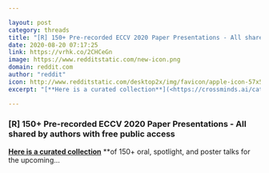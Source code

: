 ```yaml
---

layout: post
category: threads
title: "[R] 150+ Pre-recorded ECCV 2020 Paper Presentations - All shared by authors with free public access"
date: 2020-08-20 07:17:25
link: https://vrhk.co/2CHCeGn
image: https://www.redditstatic.com/new-icon.png
domain: reddit.com
author: "reddit"
icon: http://www.redditstatic.com/desktop2x/img/favicon/apple-icon-57x57.png
excerpt: "[**Here is a curated collection**](<https://crossminds.ai/category/eccv%202020/>) **of 150+ oral, spotlight, and poster talks for the upcoming..."

---
```


### [R] 150+ Pre-recorded ECCV 2020 Paper Presentations - All shared by authors with free public access

[**Here is a curated collection**](<https://crossminds.ai/category/eccv%202020/>) **of 150+ oral, spotlight, and poster talks for the upcoming...